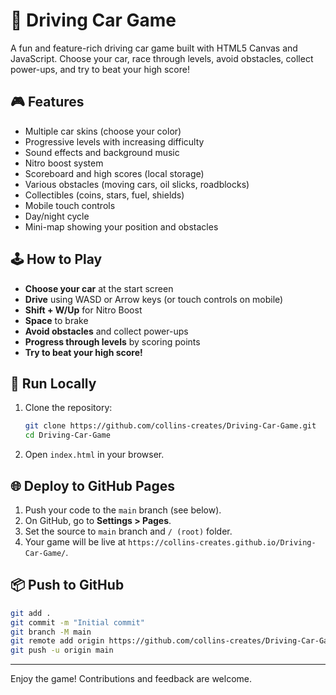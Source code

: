 # 🚗 Driving Car Game

A fun and feature-rich driving car game built with HTML5 Canvas and JavaScript. Choose your car, race through levels, avoid obstacles, collect power-ups, and try to beat your high score!

## 🎮 Features
- Multiple car skins (choose your color)
- Progressive levels with increasing difficulty
- Sound effects and background music
- Nitro boost system
- Scoreboard and high scores (local storage)
- Various obstacles (moving cars, oil slicks, roadblocks)
- Collectibles (coins, stars, fuel, shields)
- Mobile touch controls
- Day/night cycle
- Mini-map showing your position and obstacles

## 🕹️ How to Play
- **Choose your car** at the start screen
- **Drive** using WASD or Arrow keys (or touch controls on mobile)
- **Shift + W/Up** for Nitro Boost
- **Space** to brake
- **Avoid obstacles** and collect power-ups
- **Progress through levels** by scoring points
- **Try to beat your high score!**

## 🚀 Run Locally
1. Clone the repository:
   ```sh
   git clone https://github.com/collins-creates/Driving-Car-Game.git
   cd Driving-Car-Game
   ```
2. Open `index.html` in your browser.

## 🌐 Deploy to GitHub Pages
1. Push your code to the `main` branch (see below).
2. On GitHub, go to **Settings > Pages**.
3. Set the source to `main` branch and `/ (root)` folder.
4. Your game will be live at `https://collins-creates.github.io/Driving-Car-Game/`.

## 📦 Push to GitHub
```sh
git add .
git commit -m "Initial commit"
git branch -M main
git remote add origin https://github.com/collins-creates/Driving-Car-Game.git
git push -u origin main
```

---

Enjoy the game! Contributions and feedback are welcome. 